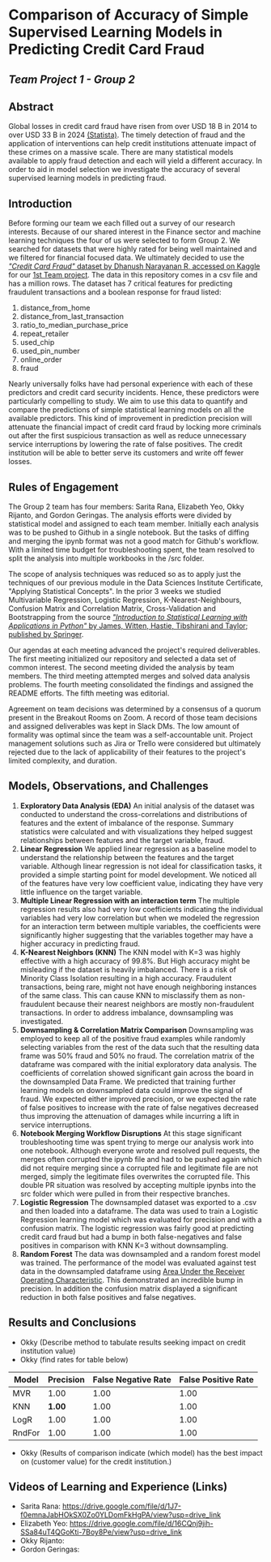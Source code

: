 # Comparison of Accuracy of Simple Supervised Learning Models in Predicting Credit Card Fraud
## *Team Project 1 - Group 2*


## Abstract
Global losses in credit card fraud have risen from over USD 18 B in 2014 to over USD 33 B in 2024 [(Statista)](https://www.statista.com/statistics/1394119/global-card-fraud-losses/). The timely detection of fraud and the application of interventions can help credit institutions attenuate impact of these crimes on a massive scale. There are many statistical models available to apply fraud detection and each will yield a different accuracy. In order to aid in model selection we investigate the accuracy of several supervised learning models in predicting fraud.


## Introduction
Before forming our team we each filled out a survey of our research interests. Because of our shared interest in the Finance sector and machine learning techniques the four of us were selected to form Group 2. We searched for datasets that were highly rated for being well maintained and we filtered for financial focused data. We ultimately decided to use the [*"Credit Card Fraud"* dataset by Dhanush Narayanan R, accessed on Kaggle](https://www.kaggle.com/datasets/dhanushnarayananr/credit-card-fraud) for our [1st Team project](https://github.com/gordonmod8/team_project/blob/team-project-1/team_project_2.md). The data in this repository comes in a csv file and has a million rows. The dataset has 7 critical features for predicting fraudulent transactions and a boolean response for fraud listed:
1. distance_from_home
2. distance_from_last_transaction
3. ratio_to_median_purchase_price
4. repeat_retailer
5. used_chip
6. used_pin_number
7. online_order
8. fraud


Nearly universally folks have had personal experience with each of these predictors and credit card security incidents. Hence, these predictors were particularly compelling to study. We aim to use this data to quantify and compare the predictions of simple statistical learning models on all the available predictors. This kind of improvement in prediction precision will attenuate the financial impact of credit card fraud by locking more criminals out after the first suspicious transaction as well as reduce unnecessary service interruptions by lowering the rate of false positives. The credit institution will be able to better serve its customers and write off fewer losses.


## Rules of Engagement


The Group 2 team has four members: Sarita Rana, Elizabeth Yeo, Okky Rijanto, and Gordon Geringas. The analysis efforts were divided by statistical model and assigned to each team member. Initially each analysis was to be pushed to Github in a single notebook. But the tasks of diffing and merging the ipynb format was not a good match for Github's workflow. With a limited time budget for troubleshooting spent, the team resolved to split the analysis into multiple workbooks in the /src folder.


The scope of analysis techniques was reduced so as to apply just the techniques of our previous module in the Data Sciences Institute Certificate, "Applying Statistical Concepts". In the prior 3 weeks we studied Multivariable Regression, Logistic Regression, K-Nearest-Neighbours, Confusion Matrix and Correlation Matrix, Cross-Validation and Bootstrapping from the source [*"Introduction to Statistical Learning with Applications in Python"* by James, Witten, Hastie, Tibshirani and Taylor; published by Springer](https://www.statlearning.com/).


Our agendas at each meeting advanced the project's required deliverables. The first meeting initialized our repository and selected a data set of common interest. The second meeting divided the analysis by team members. The third meeting attempted merges and solved data analysis problems. The fourth meeting consolidated the findings and assigned the README efforts. The fifth meeting was editorial.


Agreement on team decisions was determined by a consensus of a quorum present in the Breakout Rooms on Zoom. A record of those team decisions and assigned deliverables was kept in Slack DMs. The low amount of formality was optimal since the team was a self-accountable unit. Project management solutions such as Jira or Trello were considered but ultimately rejected due to the lack of applicability of their features to the project's limited complexity, and duration.


## Models, Observations, and Challenges
1. **Exploratory Data Analysis (EDA)**  An initial analysis of the dataset was conducted to understand the cross-correlations and distributions of features and the extent of imbalance of the response. Summary statistics were calculated and with visualizations they helped suggest relationships between features and the target variable, fraud.
2. **Linear Regression**  We applied linear regression as a baseline model to understand the relationship between the features and the target variable. Although linear regression is not ideal for classification tasks, it provided a simple starting point for model development. We noticed all of the features have very low coefficient value, indicating they have very little influence on the target variable.
3. **Multiple Linear Regression with an interaction term**  The multiple regression results also had very low coefficients indicating the individual variables had very low correlation but when we modeled the regression for an interaction term between multiple variables, the coefficients were significantly higher suggesting that the variables together may have a higher accuracy in predicting fraud.
4. **K-Nearest Neighbors (KNN)**  The KNN model with K=3 was highly effective with a high accuracy of 99.8%. But High accuracy might be misleading if the dataset is heavily imbalanced. There is a risk of Minority Class Isolation resulting in a high accuracy. Fraudulent transactions, being rare, might not have enough neighboring instances of the same class. This can cause KNN to misclassify them as non-fraudulent because their nearest neighbors are mostly non-fraudulent transactions. In order to address imbalance, downsampling was investigated.
5. **Downsampling & Correlation Matrix Comparison**  Downsampling was employed to keep all of the positive fraud examples while randomly selecting variables from the rest of the data such that the resulting data frame was 50% fraud and 50% no fraud. The correlation matrix of the dataframe was compared with the initial exploratory data analysis. The coefficients of correlation showed significant gain across the board in the downsampled Data Frame. We predicted that training further learning models on downsampled data could improve the signal of fraud. We expected either improved precision, or we expected the rate of false positives to increase with the rate of false negatives decreased thus improving the attenuation of damages while incurring a lift in service interruptions.
6. **Notebook Merging Workflow Disruptions**  At this stage significant troubleshooting time was spent trying to merge our analysis work into one notebook. Although everyone wrote and resolved pull requests, the merges often corrupted the ipynb file and had to be pushed again which did not require merging since a corrupted file and legitimate file are not merged, simply the legitimate files overwrites the corrupted file. This double PR situation was resolved by accepting multiple ipynbs into the src folder which were pulled in from their respective branches.
7. **Logistic Regression**  The downsampled dataset was exported to a .csv and then loaded into a dataframe. The data was used to train a Logistic Regression learning model which was evaluated for precision and with a confusion matrix. The logistic regression was fairly good at predicting credit card fraud but had a bump in both false-negatives and false positives in comparison with KNN K=3 without downsampling.
8. **Random Forest**  The data was downsampled and a random forest model was trained. The performance of the model was evaluated against test data in the downsampled dataframe using [Area Under the Receiver Operating Characteristic](https://www.geeksforgeeks.org/auc-roc-curve/). This demonstrated an incredible bump in precision. In addition the confusion matrix displayed a significant reduction in both false positives and false negatives.


## Results and Conclusions


- Okky (Describe method to tabulate results seeking impact on credit institution value)
- Okky (find rates for table below)



| Model         | Precision | False Negative Rate | False Positive Rate |
|---------------|-----------|---------------------|---------------------|
| MVR           | 1.00      | 1.00                | 1.00                |
| KNN           | **1.00**  | 1.00                | 1.00                |
| LogR          | 1.00      | 1.00                | 1.00                |
| RndFor        | 1.00      | 1.00                | 1.00                |


- Okky (Results of comparison indicate (which model) has the best impact on (customer value) for the credit institution.)


## Videos of Learning and Experience (Links)


* Sarita Rana: https://drive.google.com/file/d/1J7-f0emnaJabHOkSX0Zo0YLDomFkHgPA/view?usp=drive_link
* Elizabeth Yeo: https://drive.google.com/file/d/16CQnj9jih-SSa84uT4QGoKti-7Boy8Pe/view?usp=drive_link
* Okky Rijanto:
* Gordon Geringas:


